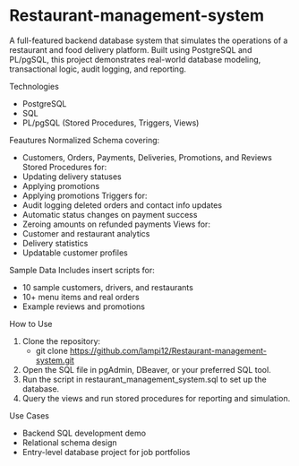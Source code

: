 # Restaurant-management-system

A full-featured backend database system that simulates the operations of a restaurant and food delivery platform. Built using PostgreSQL and PL/pgSQL, this project demonstrates real-world database modeling, transactional logic, audit logging, and reporting.

Technologies
  - PostgreSQL
  - SQL
  - PL/pgSQL (Stored Procedures, Triggers, Views)


Feautures 
Normalized Schema covering:
  - Customers, Orders, Payments, Deliveries, Promotions, and Reviews
Stored Procedures for:
  - Updating delivery statuses
  - Applying promotions
  - Applying promotions
Triggers for:
  - Audit logging deleted orders and contact info updates
  - Automatic status changes on payment success
  - Zeroing amounts on refunded payments
Views for:
  - Customer and restaurant analytics
  - Delivery statistics
  - Updatable customer profiles

Sample Data
Includes insert scripts for:
  - 10 sample customers, drivers, and restaurants
  - 10+ menu items and real orders
  - Example reviews and promotions

How to Use 
1. Clone the repository:
     - git clone https://github.com/lampi12/Restaurant-management-system.git
2. Open the SQL file in pgAdmin, DBeaver, or your preferred SQL tool.
3. Run the script in restaurant_management_system.sql to set up the database.
4. Query the views and run stored procedures for reporting and simulation.

Use Cases
  - Backend SQL development demo
  - Relational schema design
  - Entry-level database project for job portfolios
